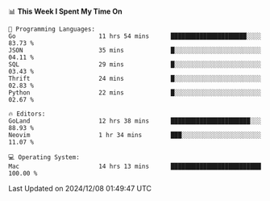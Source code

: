 <!--START_SECTION:waka-->
📊 **This Week I Spent My Time On** 

```text
💬 Programming Languages: 
Go                       11 hrs 54 mins      █████████████████████░░░░   83.73 % 
JSON                     35 mins             █░░░░░░░░░░░░░░░░░░░░░░░░   04.11 % 
SQL                      29 mins             █░░░░░░░░░░░░░░░░░░░░░░░░   03.43 % 
Thrift                   24 mins             █░░░░░░░░░░░░░░░░░░░░░░░░   02.83 % 
Python                   22 mins             █░░░░░░░░░░░░░░░░░░░░░░░░   02.67 % 

🔥 Editors: 
GoLand                   12 hrs 38 mins      ██████████████████████░░░   88.93 % 
Neovim                   1 hr 34 mins        ███░░░░░░░░░░░░░░░░░░░░░░   11.07 % 

💻 Operating System: 
Mac                      14 hrs 13 mins      █████████████████████████   100.00 % 
```


 Last Updated on 2024/12/08 01:49:47 UTC
<!--END_SECTION:waka-->
